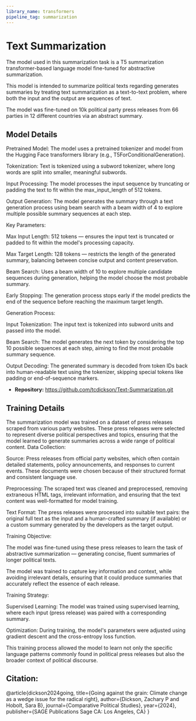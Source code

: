 ```yaml
---
library_name: transformers
pipeline_tag: summarization
---
```

# Text Summarization

The model used in this summarization task is a T5 summarization transformer-based language model fine-tuned for abstractive summarization. 

This model is intended to summarize political texts regarding generates summaries by treating text summarization as a text-to-text problem, where both the input and the output are sequences of text.

The model was fine-tuned on 10k political party press releases from 66 parties in 12 different countries via an abstract summary. 

## Model Details

Pretrained Model: The model uses a pretrained tokenizer and model from the Hugging Face transformers library (e.g., T5ForConditionalGeneration).

Tokenization: Text is tokenized using a subword tokenizer, where long words are split into smaller, meaningful subwords.

Input Processing: The model processes the input sequence by truncating or padding the text to fit within the max_input_length of 512 tokens.

Output Generation: The model generates the summary through a text generation process using beam search with a beam width of 4 to explore multiple possible summary sequences at each step.

Key Parameters:

Max Input Length: 512 tokens — ensures the input text is truncated or padded to fit within the model's processing capacity.

Max Target Length: 128 tokens — restricts the length of the generated summary, balancing between concise output and content preservation.

Beam Search: Uses a beam width of 10 to explore multiple candidate sequences during generation, helping the model choose the most probable summary.

Early Stopping: The generation process stops early if the model predicts the end of the sequence before reaching the maximum target length.

Generation Process:

Input Tokenization: The input text is tokenized into subword units and passed into the model.

Beam Search: The model generates the next token by considering the top 10 possible sequences at each step, aiming to find the most probable summary sequence.

Output Decoding: The generated summary is decoded from token IDs back into human-readable text using the tokenizer, skipping special tokens like padding or end-of-sequence markers.
   

- **Repository:** https://github.com/tcdickson/Text-Summarization.git


## Training Details

The summarization model was trained on a dataset of press releases scraped from various party websites. These press releases were selected to represent diverse political perspectives and topics, ensuring that the model learned to generate summaries across a wide range of political content.
Data Collection:

Source: Press releases from official party websites, which often contain detailed statements, policy announcements, and responses to current events. These documents were chosen because of their structured format and consistent language use.

Preprocessing: The scraped text was cleaned and preprocessed, removing extraneous HTML tags, irrelevant information, and ensuring that the text content was well-formatted for model training.

Text Format: The press releases were processed into suitable text pairs: the original full text as the input and a human-crafted summary (if available) or a custom summary generated by the developers as the target output.

Training Objective:

The model was fine-tuned using these press releases to learn the task of abstractive summarization — generating concise, fluent summaries of longer political texts.

The model was trained to capture key information and context, while avoiding irrelevant details, ensuring that it could produce summaries that accurately reflect the essence of each release.

Training Strategy:

Supervised Learning: The model was trained using supervised learning, where each input (press release) was paired with a corresponding summary.

Optimization: During training, the model's parameters were adjusted using gradient descent and the cross-entropy loss function.

This training process allowed the model to learn not only the specific language patterns commonly found in political press releases but also the broader context of political discourse.



## Citation:

@article{dickson2024going,
  title={Going against the grain: Climate change as a wedge issue for the radical right},
  author={Dickson, Zachary P and Hobolt, Sara B},
  journal={Comparative Political Studies},
  year={2024},
  publisher={SAGE Publications Sage CA: Los Angeles, CA}
}
